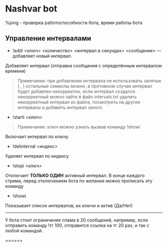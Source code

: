 # Nashvar bot

%ping - проверка работоспособности бота, время работы бота

## Управление интервалами

* !addi <ключ> <количество> <интервал в секундах> <сообщение> — добавляет новый интервал.

Добавляет интервал (отправка сообщения с определённым интервалом времени)

>Примечание: при добавлении интервала не использовать запятые ( , ) остальные символы можно, в противном случае интервал будет добавлен некорректно, если интервал создался некорректный можно зайти в файл intervals.txt удалить некорректный интервал из файла, посмотреть на другие интервалы и добавить интервал заного

* !starti <ключ>

>Примечание: ключ можно узнать вызвав команду !showi

Включает интервал по ключу

* !delinterval <индекс>

Удаляет интервал по индексу

* !stopi <ключ>

Отключает **ТОЛЬКО ОДИН** активный интервал. В конце каждого стрима, перед отключением бота по желание можно прописать эту команду

* !showi

Показывает список интервалов, их ключи и актив (Да/Нет)

---

У бота стоит ограничение спама в 20 сообщений, например, если отправить команду !тг 100, отправится ссылка на тг 20 раз, и так с любой командой.

======
